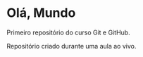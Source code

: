 # Olá, Mundo
Primeiro repositório do curso Git e GitHub.

Repositório criado durante uma aula ao vivo.